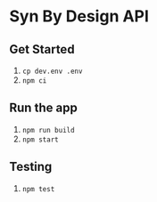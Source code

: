 # Syn By Design API

## Get Started

1. `cp dev.env .env`
2. `npm ci`

## Run the app

1. `npm run build`
2. `npm start`

## Testing

1. `npm test`
